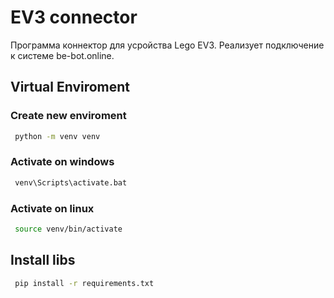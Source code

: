 # EV3 connector
Программа коннектор для усройства Lego EV3. Реализует подключение к системе be-bot.online.

## Virtual Enviroment

### Create new enviroment
```bash
 python -m venv venv
```

### Activate on windows
```bash
 venv\Scripts\activate.bat
```
### Activate on linux
```bash
 source venv/bin/activate
```

## Install libs

```bash
 pip install -r requirements.txt
```
